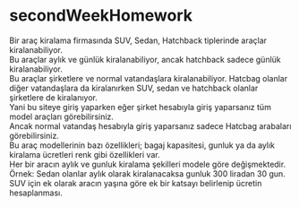 # secondWeekHomework
 
Bir araç kiralama firmasında SUV, Sedan, Hatchback tiplerinde araçlar kiralanabiliyor.<br/>
Bu araçlar aylık ve günlük kiralanabiliyor, ancak hatchback sadece günlük kiralanabiliyor.<br/>
Bu araçlar şirketlere ve normal vatandaşlara kiralanabiliyor. Hatcbag olanlar diğer vatandaşlara da kiralanırken SUV, sedan ve hatchback olanlar <br/>
şirketlere de kiralanıyor.<br/>
Yani bu siteye giriş yaparken eğer şirket hesabıyla giriş yaparsanız tüm model araçları görebilirsiniz.<br/>
Ancak normal vatandaş hesabıyla giriş yaparsanız sadece Hatcbag arabaları görebilirsiniz.<br/>
Bu araç modellerinin bazı özellikleri; bagaj kapasitesi, gunluk ya da aylık kiralama ücretleri renk gibi özellikleri var.<br/>
Her bir aracın aylık ve gunluk kiralama şekilleri modele göre değişmektedir.<br/>
Örnek: Sedan olanlar aylık olarak kiralanacaksa gunluk 300 liradan 30 gun.<br/>
SUV için ek olarak aracın yaşına göre ek bir katsayı belirlenip ücretin hesaplanması.<br/>
 
